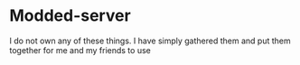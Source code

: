 # Modded-server
I do not own any of these things. I have simply gathered them and put them together for me and my friends to use
